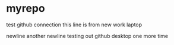 # myrepo
test github connection
this line is from new work laptop

newline
another newline
testing out github desktop one more time